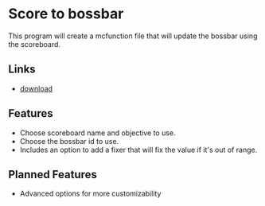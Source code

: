 # Score to bossbar
This program will create a mcfunction file that will update the bossbar using the scoreboard.

## Links
- [download](https://legopitstop.weebly.com/score_to_bossbar.html)

## Features
- Choose scoreboard name and objective to use.
- Choose the bossbar id to use.
- Includes an option to add a fixer that will fix the value if it's out of range.

## Planned Features
- Advanced options for more customizability
